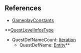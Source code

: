 ## References
  * [GameplayConstants](RebellionGameplayConstants.md)

**[QuestLevelInfosType](RebellionQuestLevelInfosType.md)
  * QuestDefNameCount: [Iteration](Iteration.md)
    * QuestDefName: [Entity](Entity.md)**
